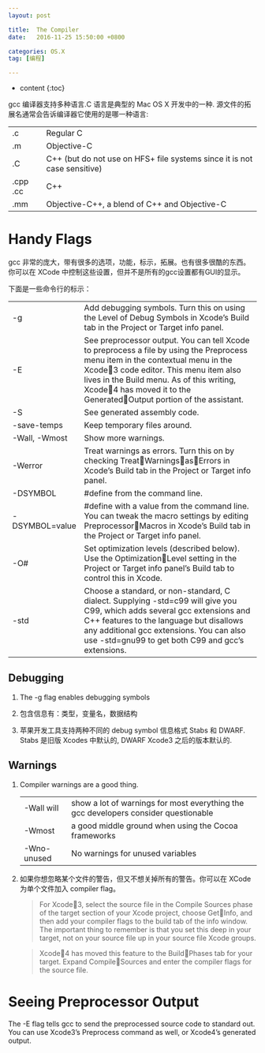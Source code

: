 ```yaml
---
layout: post

title:  The Compiler
date:   2016-11-25 15:50:00 +0800

categories: OS.X
tag: [编程]

---
```


* content
{:toc}


gcc 编译器支持多种语言.C 语言是典型的 Mac OS X 开发中的一种. 源文件的拓展名通常会告诉编译器它使用的是哪一种语言:

<table>
<tr> <td>.c </td> <td>Regular C</td> </tr>
<tr> <td>.m </td> <td>Objective-C</td> </tr>
<tr> <td>.C </td> <td>C++ (but do not use on HFS+ file systems since it is not case sensitive)</td> </tr>
<tr> <td>.cpp .cc </td> <td>C++</td> </tr>
<tr> <td>.mm </td> <td>Objective-C++, a blend of C++ and Objective-C</td> </tr>
</table>


# Handy Flags #

gcc 非常的庞大，带有很多的选项，功能，标示，拓展。也有很多很酷的东西。你可以在 XCode 中控制这些设置，但并不是所有的gcc设置都有GUI的显示。

下面是一些命令行的标示：

<table>

<tr>
<td style="width:20px"> -g </td>
<td> Add debugging symbols. Turn this on using the Level of Debug Symbols in Xcode’s Build tab in the Project or Target info panel. </td>
</tr>

<tr>
<td> -E </td>
<td> See preprocessor output. You can tell Xcode to preprocess a file by using the
Preprocess menu item in the contextual menu in the Xcode￿3 code editor. This
menu item also lives in the Build menu. As of this writing, Xcode￿4 has moved
it to the Generated￿Output portion of the assistant. </td>
</tr>

<tr>
<td> -S </td>
<td> See generated assembly code. </td>
</tr>

<tr>
<td> -save-temps </td>
<td> Keep temporary files around. </td>
</tr>

<tr>
<td> -Wall, -Wmost </td>
<td> Show more warnings. </td>
</tr>

<tr>
<td> -Werror </td>
<td> Treat warnings as errors. Turn this on by checking Treat￿Warnings￿as￿Errors in
Xcode’s Build tab in the Project or Target info panel. </td>
</tr>

<tr>
<td> -DSYMBOL </td>
<td> #define from the command line. </td>
</tr>

<tr>
<td> -DSYMBOL=value </td>
<td> #define with a value from the command line. You can tweak the macro
settings by editing Preprocessor￿Macros in Xcode’s Build tab in the Project or
Target info panel. </td>
</tr>

<tr>
<td> -O# </td>
<td> Set optimization levels (described below). Use the Optimization￿Level setting in
the Project or Target info panel’s Build tab to control this in Xcode. </td>
</tr>

<tr>
<td> -std </td>
<td> Choose a standard, or non-standard, C dialect. Supplying -std=c99 will give
you C99, which adds several gcc extensions and C++ features to the language
but disallows any additional gcc extensions. You can also use -std=gnu99 to get
both C99 and gcc’s extensions. </td>
</tr>

</table>

## Debugging ##

1.	The -g flag enables debugging symbols

2.	包含信息有：类型，变量名，数据结构

3.	苹果开发工具支持两种不同的 debug symbol 信息格式 Stabs 和 DWARF.  
Stabs 是旧版 Xcodes 中默认的, DWARF Xcode3 之后的版本默认的.


## Warnings ##

1.	Compiler warnings are a good thing.


	<table>

	<tr>
	<td style="width:20%"> -Wall will </td>
	<td> show a lot of warnings for most everything the gcc developers consider questionable </td>
	</tr>

	<tr>
	<td> -Wmost </td>
	<td> a good middle ground when using the Cocoa frameworks </td>
	</tr>

	<tr>
	<td> -Wno-unused </td>
	<td> No warnings for unused variables </td>
	</tr>

	</table>

2.	如果你想忽略某个文件的警告，但又不想关掉所有的警告。你可以在 XCode 为单个文件加入 compiler flag。

	>For Xcode￿3, select the source file in the Compile Sources phase of the target section of your Xcode project, choose Get￿Info, and then add your compiler flags to the build tab of the info window. The important thing to remember is that you set this deep in your target, not on your source file up in your source file Xcode groups.  

	<div style="hiden"></div>

	>Xcode￿4 has moved this feature to the Build￿Phases tab for your target. Expand Compile￿Sources and enter the compiler flags for the source file.


# Seeing Preprocessor Output #

The -E flag tells gcc to send the preprocessed source code to standard out. You can use Xcode3’s Preprocess command as well, or Xcode4’s generated output.


